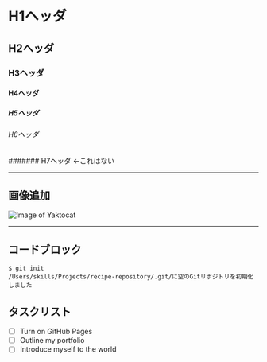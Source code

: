 # H1ヘッダ
## H2ヘッダ
### H3ヘッダ
#### H4ヘッダ
##### H5ヘッダ
###### H6ヘッダ
####### H7ヘッダ ←これはない

---

## 画像追加
![Image of Yaktocat](https://octodex.github.com/images/yaktocat.png)

---

## コードブロック
```
$ git init
/Users/skills/Projects/recipe-repository/.git/に空のGitリポジトリを初期化しました
```

## タスクリスト
- [ ] Turn on GitHub Pages
- [ ] Outline my portfolio
- [ ] Introduce myself to the world
